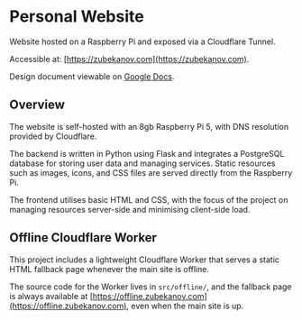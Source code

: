 # Personal Website

Website hosted on a Raspberry Pi and exposed via a Cloudflare Tunnel.  

Accessible at: [https://zubekanov.com](https://zubekanov.com).

Design document viewable on [Google Docs](https://docs.google.com/document/d/12hfty43L8W6g3G-6i6KKSfHclK3PIoREcdh7M0XXjBQ/edit?usp=sharing).

## Overview

The website is self-hosted with an 8gb Raspberry Pi 5, with DNS resolution provided by Cloudflare.

The backend is written in Python using Flask and integrates a PostgreSQL database for storing user data and managing services. Static resources such as images, icons, and CSS files are served directly from the Raspberry Pi.

The frontend utilises basic HTML and CSS, with the focus of the project on managing resources server-side and minimising client-side load.

## Offline Cloudflare Worker

This project includes a lightweight Cloudflare Worker that serves a static HTML fallback page whenever the main site is offline.

The source code for the Worker lives in `src/offline/`, and the fallback page is always available at [https://offline.zubekanov.com](https://offline.zubekanov.com), even when the main site is up.
